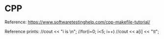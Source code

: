 # CPP

Reference: https://www.softwaretestinghelp.com/cpp-makefile-tutorial/


Reference prints:
//cout << "i is \n";
//for(i=0; i<5; i++)
//cout << a[i] << "\t";

